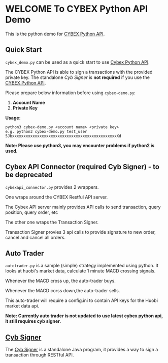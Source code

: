 WELCOME To CYBEX Python API Demo
============================

This is the python demo for [CYBEX Python API](https://github.com/CybexDex/RomeAPI).


Quick Start
------------

`cybex_demo.py` can be used as a quick start to use [Cybex Python API](https://github.com/CybexDex/RomeAPI).

The CYBEX Python API is able to sign a transactions with the provided private key.
The standalone *Cyb Signer* is __not required__ if you use the [CYBEX Python API](https://github.com/CybexDex/RomeAPI).

Please prepare below information before using `cybex-demo.py`:

1. __Account Name__
1. __Private Key__

__Usage:__
```
python3 cybex-demo.py <account name> <private key>
e.g. python3 cybex-demo.py test_user 5JbxxxxxxxxxxxxxxxxxxxxxxxxxxxxxxxxxxxxxxxxxxxxxxXd
```

__Note: Please use python3, you may encounter problems if python2 is used.__

Cybex API Connector (required Cyb Signer) - to be deprecated
---------

`cybexapi_connector.py` provides 2 wrappers.

One wraps around the CYBEX Restful API server.

The Cybex API server mainly provides API calls to send transaction, query position, query order, etc

The other one wraps the Transaction Signer.

Transaction Signer provies 3 api calls to provide signature to new order, cancel and cancel all orders.



Auto Trader
------------

`autotrader.py` is a sample (simple) strategy implemented using python. 
It looks at huobi's market data, calculate 1 minute MACD crossing signals.
 
Whenever the MACD cross up, the auto-trader buys.
 
Whenever the MACD corss down,the auto-trader sells.

This auto-trader will require a config.ini to contain API keys for the Huobi market 
data api.

__Note: Currently auto trader is not updated to use latest cybex python api, it still requires cyb signer.__


[Cyb Signer](https://github.com/CybexDex/cyb-signer)
------------

The [Cyb Signer](https://github.com/CybexDex/cyb-signer) is a standalone Java program, it provides a way to sign a transaction through RESTful API.




